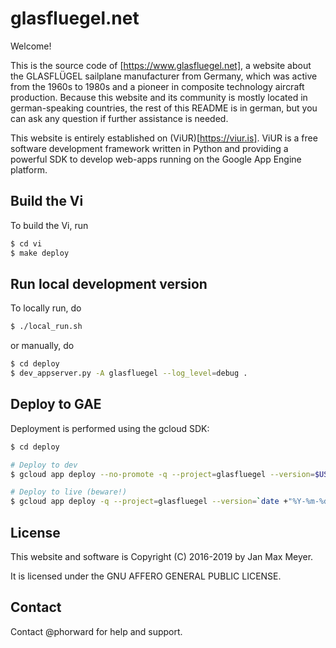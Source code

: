 # glasfluegel.net

Welcome!

This is the source code of [https://www.glasfluegel.net], a website about the GLASFLÜGEL sailplane manufacturer from Germany, which was active from the 1960s to 1980s and a pioneer in composite technology aircraft production. Because this website and its community is mostly located in german-speaking countries, the rest of this README is in german, but you can ask any question if further assistance is needed.

This website is entirely established on (ViUR)[https://viur.is]. ViUR is a free software development framework written in Python and providing a powerful SDK to develop web-apps running on the Google App Engine platform.

## Build the Vi

To build the Vi, run

```bash
$ cd vi
$ make deploy
```

## Run local development version

To locally run, do

```bash
$ ./local_run.sh
```

or manually, do

```bash
$ cd deploy
$ dev_appserver.py -A glasfluegel --log_level=debug .
```

## Deploy to GAE

Deployment is performed using the gcloud SDK:

```bash
$ cd deploy

# Deploy to dev
$ gcloud app deploy --no-promote -q --project=glasfluegel --version=$USER-dev

# Deploy to live (beware!)
$ gcloud app deploy -q --project=glasfluegel --version=`date +"%Y-%m-%d"-$USER`
```

## License

This website and software is Copyright (C) 2016-2019 by Jan Max Meyer.

It is licensed under the GNU AFFERO GENERAL PUBLIC LICENSE.

## Contact

Contact @phorward for help and support.
